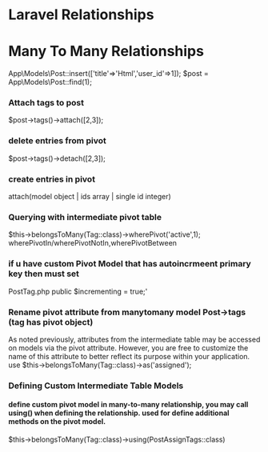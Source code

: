 # Laravel Relationships
# Many To Many Relationships
App\Models\Post::insert(['title'=>'Html','user_id'=>1]);
 $post = App\Models\Post::find(1);
 
 ### Attach tags to post
 $post->tags()->attach([2,3]);
 
### delete entries from pivot
 $post->tags()->detach([2,3]);

### create entries in pivot
attach(model object | ids array | single id integer)


### Querying with intermediate pivot table
$this->belongsToMany(Tag::class)->wherePivot('active',1);
wherePivotIn/wherePivotNotIn,wherePivotBetween

### if u have custom Pivot Model that has autoincrmeent primary key then must set
PostTag.php public $incrementing = true;'

### Rename pivot attribute from manytomany model Post->tags (tag has pivot object)
As noted previously, attributes from the intermediate table may be accessed on models 
via the pivot attribute. However, you are free to customize the name of this attribute to 
better reflect its purpose within your application.
use $this->belongsToMany(Tag::class)->as('assigned');

### Defining Custom Intermediate Table Models
#### define custom pivot model in many-to-many relationship, you may call using() when defining the relationship. used for define additional methods on the pivot model.
$this->belongsToMany(Tag::class)->using(PostAssignTags::class)

